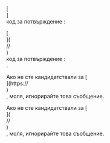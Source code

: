 [<br host>]<br action>код за потвърждение :<br code>

[<br host>](<br protocol>//<br host>)<br action>код за потвърждение :<br code>.

Ако не сте кандидатствали за [<br host>](https://<br host>)<br action>, моля, игнорирайте това съобщение.

Ако не сте кандидатствали за [<br host>](<br protocol>//<br host>)<br action>, моля, игнорирайте това съобщение.
